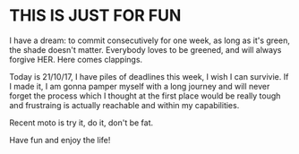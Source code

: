# THIS IS JUST FOR FUN

I have a dream: to commit consecutively for one week, as long as it's green, the shade doesn't matter. 
Everybody loves to be greened, and will always forgive HER. Here comes clappings.

Today is 21/10/17, I have piles of deadlines this week, I wish I can survivie.
If I made it, I am gonna pamper myself with a long journey and will never forget the process which I thought at the first place would be really tough and frustraing is actually reachable and within my capabilities.

Recent moto is try it, do it, don't be fat.

Have fun and enjoy the life!

